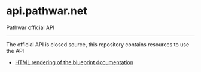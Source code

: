 api.pathwar.net
===============

Pathwar official API

---

The official API is closed source, this repository contains resources to use the API

- [HTML rendering of the blueprint documentation](http://pathwar.github.io/api.pathwar.net/)
